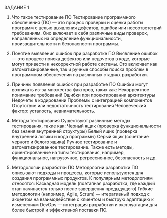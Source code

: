 ЗАДАНИЕ 1


1. Что такое тестирование ПО
Тестирование программного обеспечения (ПО) — это процесс проверки и оценки работы программ с целью выявления дефектов, ошибок или несоответствий требованиям. Оно включает в себя различные виды проверок, направленных на определение функциональности, производительности и безопасности программы.




2. Понятие выявления ошибок при разработке ПО
Выявление ошибок — это процесс поиска дефектов или недочетов в коде, которые могут привести к некорректной работе системы. Это включает как автоматизированные, так и ручные способы поиска проблем в программном обеспечении на различных стадиях разработки.





3. Причины появления ошибок при разработке ПО
Ошибки могут возникать из-за множества факторов, таких как:
Некорректное понимание требований
Ошибки при проектировании архитектуры
Недочеты в кодировании
Проблемы с интеграцией компонентов
Отсутствие или недостаточность тестирования
Человеческий фактор: усталость, невнимательность.




4. Методы тестирования
Существуют различные методы тестирования, такие как:
Черный ящик (проверка функциональности без знания внутренней структуры)
Белый ящик (проверка внутренней логики и кода программы)
Серый ящик (сочетание черного и белого ящика)
Ручное тестирование и автоматизированное тестирование. Также есть методы, ориентированные на типы тестирования, например, функциональное, нагрузочное, регрессионное, безопасность и др.




5. Методологии разработки ПО
Методологии разработки ПО описывают подходы и процессы, которые используются для создания программных продуктов. К популярным методологиям относятся:
Каскадная модель (поэтапная разработка, где каждый этап начинается только после завершения предыдущего)
Гибкие методологии (например, Agile, Scrum) — итеративный подход с акцентом на взаимодействие с клиентом и быструю адаптацию к изменениям
DevOps — интеграция разработки и эксплуатации для более быстрой и эффективной поставки ПО.
